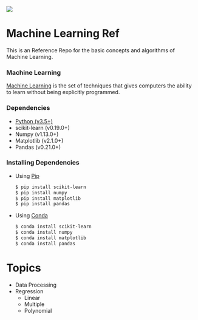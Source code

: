 ![](https://img.shields.io/badge/Language-Python-blue.svg) 
# Machine Learning Ref
This is an Reference Repo for the basic concepts and algorithms of Machine Learning.

### Machine Learning
[Machine Learning](https://en.wikipedia.org/wiki/Machine_learning) is the set of techniques that gives computers the ability to learn without being explicitly programmed.

### Dependencies
- [Python (v3.5+)](https://www.python.org/)
- scikit-learn (v0.19.0+)
- Numpy (v1.13.0+)
- Matplotlib (v2.1.0+)
- Pandas (v0.21.0+)

### Installing Dependencies
- Using [Pip](https://pypi.python.org/pypi/pip)
   ```bash
   $ pip install scikit-learn
   $ pip install numpy
   $ pip install matplotlib
   $ pip install pandas
   ```
- Using [Conda](https://conda.io/docs)
   ```bash
   $ conda install scikit-learn
   $ conda install numpy
   $ conda install matplotlib 
   $ conda install pandas
   ```

# Topics
- Data Processing
- Regression
  - Linear
  - Multiple
  - Polynomial
